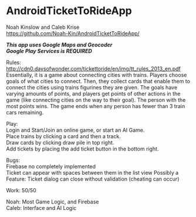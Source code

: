 # AndroidTicketToRideApp
Noah Kinslow and Caleb Krise  
https://github.com/Noah-Kin/AndroidTicketToRideApp/

***This app uses Google Maps and Geocoder***  
***Google Play Services is REQUIRED***

Rules:
http://cdn0.daysofwonder.com/tickettoride/en/img/tt_rules_2013_en.pdf
Essentially, it is a game about connecting cities with trains. Players choose goals of what cities to connect. Then, they collect cards that enable them to connect the cities using trains figurines they are given. The goals have varying amounts of points, and players get points of other actions in the game (like connecting cities on the way to their goal). The person with the most points wins. The game ends when any person has fewer than 3 train cars remaining.

Play:  
Login and Start/Join an online game, or start an AI Game.  
Place trains by clicking a card and then a track.  
Draw cards by clicking draw pile in top right.  
Add tickets by placing the add ticket button in the bottom right.  

Bugs:  
Firebase no completely implemented  
Ticket can appear with spaces between them in the list view
Possibly a Feature: Ticket dialog can close without validation (cheating can occur)

Work: 50/50

Noah: Most Game Logic, and Firebase  
Caleb: Interface and AI Logic
